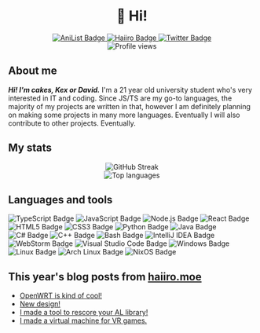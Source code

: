 <div id="header" align="center">
  <h1>👋 Hi!</h1>
</div>

<div id="badges" align="center">
  <a href="https://anilist.co/user/cakes">
    <img src="https://img.shields.io/badge/AniList-blue?style=for-the-badge&logo=anilist&logoColor=white" alt="AniList Badge"/>
  </a>
  <a href="https://haiiro.moe">
    <img src="https://img.shields.io/badge/Haiiro-gray?style=for-the-badge&logo=html5&logoColor=white" alt="Haiiro Badge"/>
  </a>
  <a href="https://twitter.com/cakeswastaken">
    <img src="https://img.shields.io/badge/Twitter-cyan?style=for-the-badge&logo=twitter&logoColor=gray" alt="Twitter Badge"/>
  </a>
</div>

<div id="views" align="center">
  <img src="https://komarev.com/ghpvc/?username=Kex1016" alt="Profile views">
</div>

<div id="content" align="left">
  <h2>About me</h2>
  <p>
    <b><em>Hi! I'm cakes, Kex or David.</em></b> I'm a 21 year old university student who's very interested in IT and coding. Since JS/TS are my go-to languages, the majority of my projects are written in that, however I am definitely planning on making some projects in many more languages. Eventually I will also contribute to other projects. Eventually.
  </p>
</div>

<div id="stats" align="left">
  <div>
    <h2>My stats</h2>
  </div>
  <div align="center">
    <picture>
      <source
        srcset="https://streak-stats.demolab.com?user=Kex1016&theme=dark&background=000000"
        media="(prefers-color-scheme: dark)"
      />
      <source
        srcset="https://streak-stats.demolab.com?user=Kex1016&background=ffffff"
        media="(prefers-color-scheme: light), (prefers-color-scheme: no-preference)"
      />
      <img src="https://streak-stats.demolab.com?user=Kex1016" alt="GitHub Streak" />
  </picture>
  </div>

  <div align="center">
    <img src="https://github-readme-stats.vercel.app/api/top-langs/?username=Kex1016&layout=compact&theme=vision-friendly-dark" alt="Top languages">
  </div>
</div>

<div id="languages" align="left">
  <div>
    <h2>Languages and tools</h2>
  </div>
  <div>
    <!-- TypeScript -->
    <img src="https://img.shields.io/badge/TypeScript-007ACC?style=for-the-badge&logo=typescript&logoColor=white" alt="TypeScript Badge"/>
    <!-- JavaScript -->
    <img src="https://img.shields.io/badge/JavaScript-F7DF1E?style=for-the-badge&logo=javascript&logoColor=black" alt="JavaScript Badge"/>
    <!-- Node.js -->
    <img src="https://img.shields.io/badge/Node.js-339933?style=for-the-badge&logo=node.js&logoColor=white" alt="Node.js Badge"/>
    <!-- React -->
    <img src="https://img.shields.io/badge/React-61DAFB?style=for-the-badge&logo=react&logoColor=black" alt="React Badge"/>
    <!-- HTML5 -->
    <img src="https://img.shields.io/badge/HTML5-E34F26?style=for-the-badge&logo=html5&logoColor=white" alt="HTML5 Badge"/>
    <!-- CSS3 -->
    <img src="https://img.shields.io/badge/CSS3-1572B6?style=for-the-badge&logo=css3&logoColor=white" alt="CSS3 Badge"/>
    <!-- Python -->
    <img src="https://img.shields.io/badge/Python-3776AB?style=for-the-badge&logo=python&logoColor=white" alt="Python Badge"/>
    <!-- Java -->
    <img src="https://img.shields.io/badge/Java-007396?style=for-the-badge&logo=openjdk&logoColor=white" alt="Java Badge"/>
    <!-- C# -->
    <img src="https://img.shields.io/badge/C%23-239120?style=for-the-badge&logo=csharp&logoColor=white" alt="C# Badge"/>
    <!-- C++ -->
    <img src="https://img.shields.io/badge/C%2B%2B-00599C?style=for-the-badge&logo=c%2B%2B&logoColor=white" alt="C++ Badge"/>
    <!-- Bash -->
    <img src="https://img.shields.io/badge/Bash-4EAA25?style=for-the-badge&logo=gnu-bash&logoColor=white" alt="Bash Badge"/>
    <!-- IntelliJ -->
    <img src="https://img.shields.io/badge/IntelliJ%20IDEA-000000?style=for-the-badge&logo=intellij-idea&logoColor=white" alt="IntelliJ IDEA Badge"/>
    <!-- WebStorm -->
    <img src="https://img.shields.io/badge/WebStorm-000000?style=for-the-badge&logo=webstorm&logoColor=white" alt="WebStorm Badge"/>
    <!-- VSCode -->
    <img src="https://img.shields.io/badge/Visual%20Studio%20Code-007ACC?style=for-the-badge&logo=visual-studio-code&logoColor=white" alt="Visual Studio Code Badge"/>
    <img src="https://img.shields.io/badge/Windows-0078D6?style=for-the-badge&logo=windows&logoColor=white" alt="Windows Badge"/>
    <!-- Linux -->
    <img src="https://img.shields.io/badge/Linux-FCC624?style=for-the-badge&logo=linux&logoColor=black" alt="Linux Badge"/>
    <!-- Arch -->
    <img src="https://img.shields.io/badge/Arch%20Linux-1793D1?style=for-the-badge&logo=arch-linux&logoColor=white" alt="Arch Linux Badge"/>
    <!-- NixOS -->
    <img src="https://img.shields.io/badge/NixOS-5277C3?style=for-the-badge&logo=nixos&logoColor=white" alt="NixOS Badge"/>

  </div>
</div>

## This year's blog posts from [haiiro.moe](https://haiiro.moe)

<!-- BLOG-POST-LIST:START -->
- [OpenWRT is kind of cool!](https://haiiro.moe/posts/openwrt-rules/)
- [New design!](https://haiiro.moe/posts/redesign/)
- [I made a tool to rescore your AL library!](https://haiiro.moe/posts/al-rescorer/)
- [I made a virtual machine for VR games.](https://haiiro.moe/posts/kvm-passthrough-vr/)
<!-- BLOG-POST-LIST:END -->
